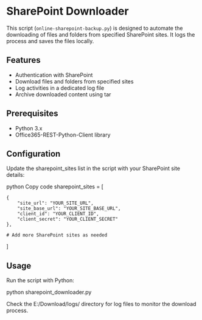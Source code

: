 
# SharePoint Downloader

This script (`online-sharepoint-backup.py`) is designed to automate the downloading of files and folders from specified SharePoint sites. It logs the process and saves the files locally.

## Features

- Authentication with SharePoint
- Download files and folders from specified sites
- Log activities in a dedicated log file
- Archive downloaded content using tar

## Prerequisites

- Python 3.x
- Office365-REST-Python-Client library


## Configuration
Update the sharepoint_sites list in the script with your SharePoint site details:

python
Copy code
sharepoint_sites = [

    {
        "site_url": "YOUR_SITE_URL",
        "site_base_url": "YOUR_SITE_BASE_URL",
        "client_id": "YOUR_CLIENT_ID",
        "client_secret": "YOUR_CLIENT_SECRET"
    },
    
    # Add more SharePoint sites as needed
]

## Usage
Run the script with Python:

python sharepoint_downloader.py

Check the E:/Download/logs/ directory for log files to monitor the download process.
